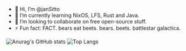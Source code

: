 - 👋 Hi, I’m @janSitto
- 🌱 I’m currently learning NixOS, LFS, Rust and Java.
- 💞️ I’m looking to collaborate on free open-source stuff.
- ⚡ Fun fact: FACT. bears eat beets. bears. beets. battlestar galactica.


![Anurag's GitHub stats](https://github-readme-stats.vercel.app/api?username=janSitto&show_icons=true&theme=dark) 
![Top Langs](https://github-readme-stats.vercel.app/api/top-langs/?username=janSitto&theme=dark)
